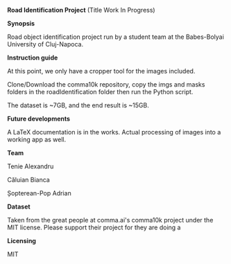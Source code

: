 **Road Identification Project** (Title Work In Progress)

**Synopsis**

Road object identification project run by a student team at the Babes-Bolyai University of Cluj-Napoca.

**Instruction guide**

At this point, we only have a cropper tool for the images included.

Clone/Download the comma10k repository, copy the imgs and masks folders in the roadIdentification folder then run the Python script.

The dataset is ~7GB, and the end result is ~15GB.

**Future developments**

A LaTeX documentation is in the works.
Actual processing of images into a working app as well.


**Team**

Tenie Alexandru

Căluian Bianca

Șopterean-Pop Adrian

**Dataset**

Taken from the great people at comma.ai's comma10k project under the MIT license.
Please support their project for they are doing a

**Licensing**

MIT